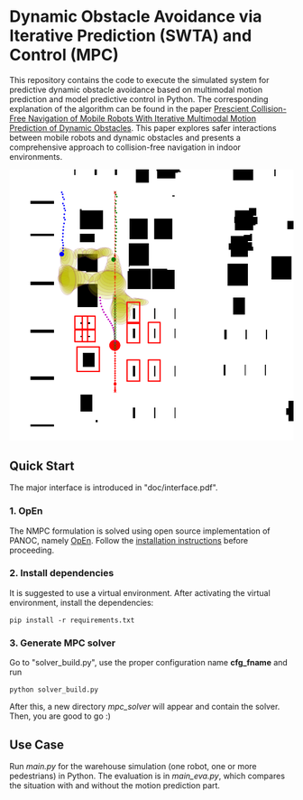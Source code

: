 # Dynamic Obstacle Avoidance via Iterative Prediction (SWTA) and Control (MPC)
This repository contains the code to execute the simulated system for predictive dynamic obstacle avoidance based on multimodal motion prediction and model predictive control in Python. The corresponding explanation of the algorithm can be found in the paper [Prescient Collision-Free Navigation of Mobile Robots With Iterative Multimodal Motion Prediction of Dynamic Obstacles](https://ieeexplore.ieee.org/document/10185133). This paper explores safer interactions between mobile robots and dynamic obstacles and presents a comprehensive approach to collision-free navigation in indoor environments.


![Example](doc/cover.png "Example")

## Quick Start
The major interface is introduced in "doc/interface.pdf".

### 1. OpEn
The NMPC formulation is solved using open source implementation of PANOC, namely [OpEn](https://alphaville.github.io/optimization-engine/). Follow the [installation instructions](https://alphaville.github.io/optimization-engine/docs/installation) before proceeding. 

### 2. Install dependencies
It is suggested to use a virtual environment. After activating the virtual environment, install the dependencies:
```
pip install -r requirements.txt
```

### 3. Generate MPC solver
Go to "solver_build.py", use the proper configuration name **cfg_fname** and run
```
python solver_build.py
```
After this, a new directory *mpc_solver* will appear and contain the solver. Then, you are good to go :)

## Use Case
Run *main.py* for the warehouse simulation (one robot, one or more pedestrians) in Python. The evaluation is in *main_eva.py*, which compares the situation with and without the motion prediction part.





